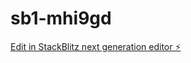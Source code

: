 # sb1-mhi9gd

[Edit in StackBlitz next generation editor ⚡️](https://stackblitz.com/~/github.com/ydideh810/sb1-mhi9gd)